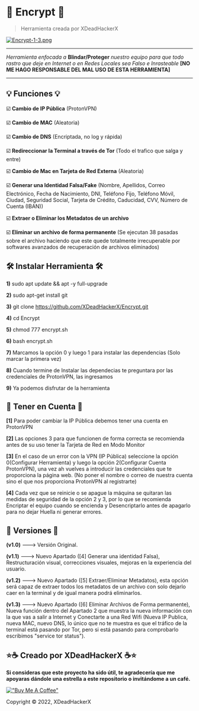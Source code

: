 # 🔐 Encrypt 🔐

> Herramienta creada por XDeadHackerX

[![Encrypt-1-3.png](https://i.postimg.cc/7Zs8hgWC/Encrypt-1-3.png)](https://postimg.cc/876nnrDD)

---

*Herramienta enfocada a* **Blindar/Proteger** *nuestro equipo para que todo rastro que deje en Internet o en Redes Locales sea Falso e Inrasteable* **[NO ME HAGO RESPONSABLE DEL MAL USO DE ESTA HERRAMIENTA]**

---

## 💡 Funciones 💡

:ballot_box_with_check: **Cambio de IP Pública** (ProtonVPN)

:ballot_box_with_check: **Cambio de MAC** (Aleatoria)

:ballot_box_with_check: **Cambio de DNS** (Encriptada, no log y rápida)

:ballot_box_with_check: **Redireccionar la Terminal a través de Tor** (Todo el trafico que salga y entre)

:ballot_box_with_check: **Cambio de Mac en Tarjeta de Red Externa** (Aleatoria)

:ballot_box_with_check: **Generar una Identidad Falsa/Fake** (Nombre, Apellidos, Correo Electrónico, Fecha de Nacimiento, DNI, Teléfono Fijo, Teléfono Móvil, Ciudad, Seguridad Social, Tarjeta de Crédito, Caducidad, CVV, Número de Cuenta (IBAN))

:ballot_box_with_check: **Extraer o Eliminar los Metadatos de un archivo**

:ballot_box_with_check: **Eliminar un archivo de forma permanente** (Se ejecutan 38 pasadas sobre el archivo haciendo que este quede totalmente irrecuperable por softwares avanzados de recuperación de archivos eliminados)

## 🛠 Instalar Herramienta 🛠

**1)** sudo apt update && apt -y full-upgrade

**2)** sudo apt-get install git

**3)** git clone https://github.com/XDeadHackerX/Encrypt.git

**4)** cd Encrypt

**5)** chmod 777 encrypt.sh

**6)** bash encrypt.sh

**7)** Marcamos la opción 0 y luego 1 para instalar las dependencias (Solo marcar la primera vez)

**8)** Cuando termine de Instalar las dependecias te preguntara por las credenciales de ProtonVPN, las ingresamos

**9)** Ya podemos disfrutar de la herramienta

## 🎲 Tener en Cuenta 🎲

**[1]** Para poder cambiar la IP Pública debemos tener una cuenta en ProtonVPN

**[2]** Las opciones 3 para que funcionen de forma correcta se recomienda antes de su uso tener la Tarjeta de Red en Modo Monitor

**[3]** En el caso de un error con la VPN (IP Pública) seleccione la opción 0(Configurar Herramienta) y luego la opción 2(Configurar Cuenta ProtonVPN), una vez ah vuelves a introducir las credenciales que te proporciona la página web. (No poner el nombre o correo de nuestra cuenta sino el que nos proporciona ProtonVPN al registrarte)

**[4]** Cada vez que se reinicie o se apague la máquina se quitaran las medidas de seguridad de la opción 2 y 3, por lo que se recomienda Encriptar el equipo cuando se encienda y Desencriptarlo antes de apagarlo para no dejar Huella ni generar errores. 

## 🔎 Versiones 🔎

**(v1.0)** ---> Versión Original.

**(v1.1)** ---> Nuevo Apartado ([4] Generar una identidad Falsa), Restructuración visual, correcciones visuales, mejoras en la experiencia del usuario.

**(v1.2)** ---> Nuevo Apartado ([5] Extraer/Eliminar Metadatos), esta opción será capaz de extraer todos los metadatos de un archivo con solo dejarlo caer en la terminal y de igual manera podrá eliminarlos.

**(v1.3)** ---> Nuevo Apartado ([6] Eliminar Archivos de Forma permanente), Nueva función dentro del Apartado 2 que muestra la nueva información con la que vas a salir a Internet y Conectarte a una Red Wifi (Nueva IP Publica, nueva MAC, nuevo DNS, lo único que no te muestra es que el tráfico de la terminal está pasando por Tor, pero si está pasando para comprobarlo escribimos "service tor status").

## ⭐☕ Creado por XDeadHackerX ☕⭐

**Si consideras que este proyecto ha sido útil, te agradecería que me apoyaras dándole una estrella a este repositorio o invitándome a un café.**

[!["Buy Me A Coffee"](https://www.buymeacoffee.com/assets/img/custom_images/orange_img.png)](https://www.buymeacoffee.com/XDeadHackerX)

Copyright © 2022, XDeadHackerX
